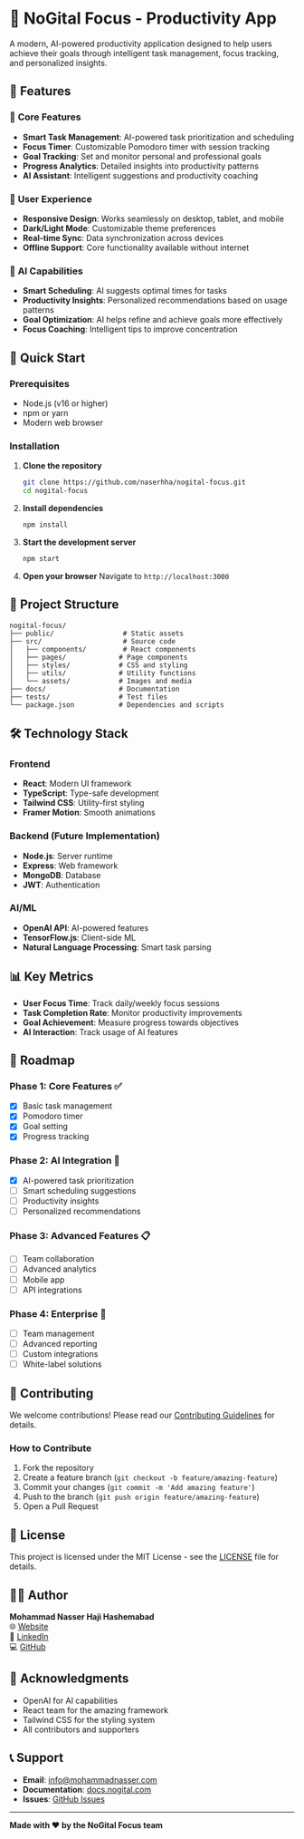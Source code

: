 # 🎯 NoGital Focus - Productivity App

A modern, AI-powered productivity application designed to help users achieve their goals through intelligent task management, focus tracking, and personalized insights.

## 🌟 Features

### 🎯 **Core Features**
- **Smart Task Management**: AI-powered task prioritization and scheduling
- **Focus Timer**: Customizable Pomodoro timer with session tracking
- **Goal Tracking**: Set and monitor personal and professional goals
- **Progress Analytics**: Detailed insights into productivity patterns
- **AI Assistant**: Intelligent suggestions and productivity coaching

### 📱 **User Experience**
- **Responsive Design**: Works seamlessly on desktop, tablet, and mobile
- **Dark/Light Mode**: Customizable theme preferences
- **Real-time Sync**: Data synchronization across devices
- **Offline Support**: Core functionality available without internet

### 🤖 **AI Capabilities**
- **Smart Scheduling**: AI suggests optimal times for tasks
- **Productivity Insights**: Personalized recommendations based on usage patterns
- **Goal Optimization**: AI helps refine and achieve goals more effectively
- **Focus Coaching**: Intelligent tips to improve concentration

## 🚀 Quick Start

### Prerequisites
- Node.js (v16 or higher)
- npm or yarn
- Modern web browser

### Installation

1. **Clone the repository**
   ```bash
   git clone https://github.com/naserhha/nogital-focus.git
   cd nogital-focus
   ```

2. **Install dependencies**
   ```bash
   npm install
   ```

3. **Start the development server**
   ```bash
   npm start
   ```

4. **Open your browser**
   Navigate to `http://localhost:3000`

## 📁 Project Structure

```
nogital-focus/
├── public/                 # Static assets
├── src/                    # Source code
│   ├── components/         # React components
│   ├── pages/             # Page components
│   ├── styles/            # CSS and styling
│   ├── utils/             # Utility functions
│   └── assets/            # Images and media
├── docs/                  # Documentation
├── tests/                 # Test files
└── package.json           # Dependencies and scripts
```

## 🛠️ Technology Stack

### **Frontend**
- **React**: Modern UI framework
- **TypeScript**: Type-safe development
- **Tailwind CSS**: Utility-first styling
- **Framer Motion**: Smooth animations

### **Backend** (Future Implementation)
- **Node.js**: Server runtime
- **Express**: Web framework
- **MongoDB**: Database
- **JWT**: Authentication

### **AI/ML**
- **OpenAI API**: AI-powered features
- **TensorFlow.js**: Client-side ML
- **Natural Language Processing**: Smart task parsing

## 📊 Key Metrics

- **User Focus Time**: Track daily/weekly focus sessions
- **Task Completion Rate**: Monitor productivity improvements
- **Goal Achievement**: Measure progress towards objectives
- **AI Interaction**: Track usage of AI features

## 🎯 Roadmap

### **Phase 1: Core Features** ✅
- [x] Basic task management
- [x] Pomodoro timer
- [x] Goal setting
- [x] Progress tracking

### **Phase 2: AI Integration** 🚧
- [x] AI-powered task prioritization
- [ ] Smart scheduling suggestions
- [ ] Productivity insights
- [ ] Personalized recommendations

### **Phase 3: Advanced Features** 📋
- [ ] Team collaboration
- [ ] Advanced analytics
- [ ] Mobile app
- [ ] API integrations

### **Phase 4: Enterprise** 🔮
- [ ] Team management
- [ ] Advanced reporting
- [ ] Custom integrations
- [ ] White-label solutions

## 🤝 Contributing

We welcome contributions! Please read our [Contributing Guidelines](CONTRIBUTING.md) for details.

### **How to Contribute**
1. Fork the repository
2. Create a feature branch (`git checkout -b feature/amazing-feature`)
3. Commit your changes (`git commit -m 'Add amazing feature'`)
4. Push to the branch (`git push origin feature/amazing-feature`)
5. Open a Pull Request

## 📝 License

This project is licensed under the MIT License - see the [LICENSE](LICENSE) file for details.

## 👨‍💻 Author

**Mohammad Nasser Haji Hashemabad**  
🌐 [Website](https://mohammadnasser.com/)  
📧 [LinkedIn](https://linkedin.com/in/naserhha)  
💻 [GitHub](https://github.com/naserhha)

## 🙏 Acknowledgments

- OpenAI for AI capabilities
- React team for the amazing framework
- Tailwind CSS for the styling system
- All contributors and supporters

## 📞 Support

- **Email**: info@mohammadnasser.com
- **Documentation**: [docs.nogital.com](https://docs.nogital.com)
- **Issues**: [GitHub Issues](https://github.com/naserhha/nogital-focus/issues)

---

**Made with ❤️ by the NoGital Focus team** 
